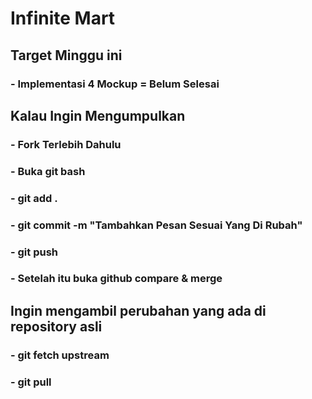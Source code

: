 # Infinite Mart

## Target Minggu ini
### - Implementasi 4 Mockup = Belum Selesai

## Kalau Ingin Mengumpulkan
### - Fork Terlebih Dahulu
### - Buka git bash
### - git add .
### - git commit -m "Tambahkan Pesan Sesuai Yang Di Rubah"
### - git push
### - Setelah itu buka github compare & merge

## Ingin mengambil perubahan yang ada di repository asli
### - git fetch upstream
### - git pull
